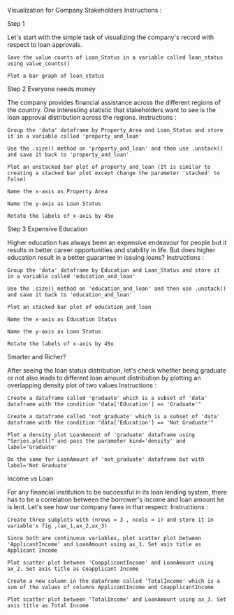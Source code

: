 Visualization for Company Stakeholders
Instructions :

Step 1

Let's start with the simple task of visualizing the company's record with respect to loan approvals.

    Save the value counts of Loan_Status in a variable called loan_status using value_counts()

    Plot a bar graph of loan_status
Step 2
Everyone needs money

The company provides financial assistance across the different regions of the country. One interesting statistic that stakeholders want to see is the loan approval distribution across the regions.
Instructions :

    Group the 'data' dataframe by Property_Area and Loan_Status and store it in a variable called 'property_and_loan'

    Use the .size() method on 'property_and_loan' and then use .unstack() and save it back to 'property_and_loan'

    Plot an unstacked bar plot of property_and_loan (It is similar to creating a stacked bar plot except change the parameter 'stacked' to False)

    Name the x-axis as Property Area

    Name the y-axis as Loan Status

    Rotate the labels of x-axis by 45o
Step 3
Expensive Education

Higher education has always been an expensive endeavour for people but it results in better career opportunities and stability in life. But does higher education result in a better guarantee in issuing loans?
Instructions :

    Group the 'data' dataframe by Education and Loan_Status and store it in a variable called 'education_and_loan'

    Use the .size() method on 'education_and_loan' and then use .unstack() and save it back to 'education_and_loan'

    Plot an stacked bar plot of education_and_loan

    Name the x-axis as Education Status

    Name the y-axis as Loan Status

    Rotate the labels of x-axis by 45o
Smarter and Richer?

After seeing the loan status distribution, let's check whether being graduate or not also leads to different loan amount distribution by plotting an overlapping density plot of two values
Instructions :

    Create a dataframe called 'graduate' which is a subset of 'data' dataframe with the condition "data['Education'] == 'Graduate'"

    Create a dataframe called 'not_graduate' which is a subset of 'data' dataframe with the condition "data['Education'] == 'Not Graduate'"

    Plot a density plot LoanAmount of 'graduate' dataframe using "Series.plot()" and pass the parameter kind='density' and label='Graduate'

    Do the same for LoanAmount of 'not_graduate' dataframe but with label='Not Graduate'
Income vs Loan

For any financial institution to be successful in its loan lending system, there has to be a correlation between the borrower's income and loan amount he is lent. Let's see how our company fares in that respect:
Instructions :

    Create three subplots with (nrows = 3 , ncols = 1) and store it in variable's fig ,(ax_1,ax_2,ax_3)

    Since both are continuous variables, plot scatter plot between 'ApplicantIncome' and LoanAmount using ax_1. Set axis title as Applicant Income

    Plot scatter plot between 'CoapplicantIncome' and LoanAmount using ax_2. Set axis title as Coapplicant Income

    Create a new column in the dataframe called 'TotalIncome' which is a sum of the values of columns ApplicantIncome and CoapplicantIncome

    Plot scatter plot between 'TotalIncome' and LoanAmount using ax_3. Set axis title as Total Income
